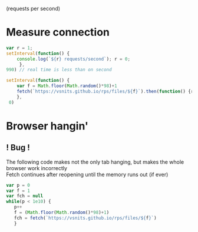 (requests per second)

# Measure connection
```js
var r = 1;
setInterval(function() { 
    console.log(`${r} requests/second`); r = 0;
     },
990) // real time is less than on second

setInterval(function() {
    var f = Math.floor(Math.random()*98)+1
    fetch(`https://vsnits.github.io/rps/files/${f}`).then(function() {r++})
    },
 0)
```
# Browser hangin'
## ! Bug !
The following code makes not the only tab hanging, but makes the whole browser work incorrectly <br>
Fetch continues after reopening until the memory runs out (if ever) <br>
```js
var p = 0
var f = 1
var fch = null
while(p < 1e10) {
   p++
   f = (Math.floor(Math.random()*98)+1)
   fch = fetch(`https://vsnits.github.io/rps/files/${f}`)
   }
```
